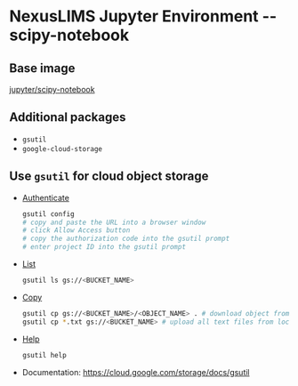 # NexusLIMS Jupyter Environment -- scipy-notebook

## Base image
[jupyter/scipy-notebook](https://jupyter-docker-stacks.readthedocs.io/en/latest/using/selecting.html#jupyter-scipy-notebook)

## Additional packages
- `gsutil`
- `google-cloud-storage`


## Use `gsutil` for cloud object storage
- [Authenticate](https://cloud.google.com/storage/docs/gsutil_install#creds-gsutil)
    ```bash
    gsutil config
    # copy and paste the URL into a browser window
    # click Allow Access button
    # copy the authorization code into the gsutil prompt
    # enter project ID into the gsutil prompt
    ```
- [List](https://cloud.google.com/storage/docs/gsutil/commands/ls)
    ```bash
    gsutil ls gs://<BUCKET_NAME>
    ```
- [Copy](https://cloud.google.com/storage/docs/gsutil/commands/cp)
    ```bash
    gsutil cp gs://<BUCKET_NAME>/<OBJECT_NAME> . # download object from cloud storage to local directory
    gsutil cp *.txt gs://<BUCKET_NAME> # upload all text files from local directory to a bucket
    ```
- [Help](https://cloud.google.com/storage/docs/gsutil/commands/help)
    ```bash
    gsutil help
    ```
- Documentation: https://cloud.google.com/storage/docs/gsutil
